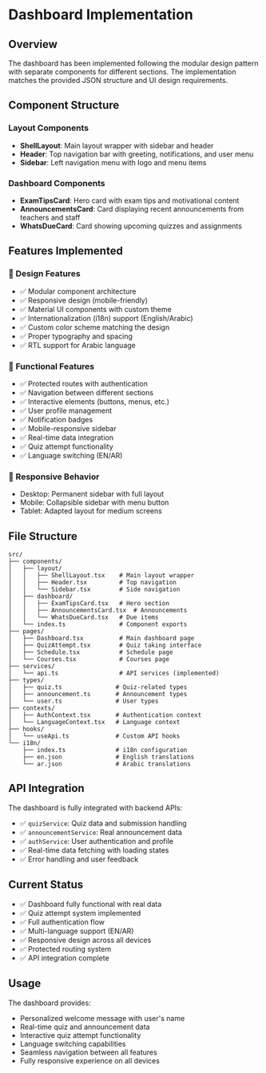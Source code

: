 # Dashboard Implementation

## Overview
The dashboard has been implemented following the modular design pattern with separate components for different sections. The implementation matches the provided JSON structure and UI design requirements.

## Component Structure

### Layout Components
- **ShellLayout**: Main layout wrapper with sidebar and header
- **Header**: Top navigation bar with greeting, notifications, and user menu
- **Sidebar**: Left navigation menu with logo and menu items

### Dashboard Components
- **ExamTipsCard**: Hero card with exam tips and motivational content
- **AnnouncementsCard**: Card displaying recent announcements from teachers and staff
- **WhatsDueCard**: Card showing upcoming quizzes and assignments

## Features Implemented

### 🎨 Design Features
- ✅ Modular component architecture
- ✅ Responsive design (mobile-friendly)
- ✅ Material UI components with custom theme
- ✅ Internationalization (i18n) support (English/Arabic)
- ✅ Custom color scheme matching the design
- ✅ Proper typography and spacing
- ✅ RTL support for Arabic language

### 🔧 Functional Features
- ✅ Protected routes with authentication
- ✅ Navigation between different sections
- ✅ Interactive elements (buttons, menus, etc.)
- ✅ User profile management
- ✅ Notification badges
- ✅ Mobile-responsive sidebar
- ✅ Real-time data integration
- ✅ Quiz attempt functionality
- ✅ Language switching (EN/AR)

### 📱 Responsive Behavior
- Desktop: Permanent sidebar with full layout
- Mobile: Collapsible sidebar with menu button
- Tablet: Adapted layout for medium screens

## File Structure
```
src/
├── components/
│   ├── layout/
│   │   ├── ShellLayout.tsx    # Main layout wrapper
│   │   ├── Header.tsx         # Top navigation
│   │   └── Sidebar.tsx        # Side navigation
│   ├── dashboard/
│   │   ├── ExamTipsCard.tsx   # Hero section
│   │   ├── AnnouncementsCard.tsx  # Announcements
│   │   └── WhatsDueCard.tsx   # Due items
│   └── index.ts               # Component exports
├── pages/
│   ├── Dashboard.tsx          # Main dashboard page
│   ├── QuizAttempt.tsx        # Quiz taking interface
│   ├── Schedule.tsx           # Schedule page
│   └── Courses.tsx            # Courses page
├── services/
│   └── api.ts                 # API services (implemented)
├── types/
│   ├── quiz.ts               # Quiz-related types
│   ├── announcement.ts       # Announcement types
│   └── user.ts               # User types
├── contexts/
│   ├── AuthContext.tsx       # Authentication context
│   └── LanguageContext.tsx   # Language context
├── hooks/
│   └── useApi.ts             # Custom API hooks
└── i18n/
    ├── index.ts              # i18n configuration
    ├── en.json               # English translations
    └── ar.json               # Arabic translations
```

## API Integration
The dashboard is fully integrated with backend APIs:
- ✅ `quizService`: Quiz data and submission handling
- ✅ `announcementService`: Real announcement data
- ✅ `authService`: User authentication and profile
- ✅ Real-time data fetching with loading states
- ✅ Error handling and user feedback

## Current Status
- ✅ Dashboard fully functional with real data
- ✅ Quiz attempt system implemented
- ✅ Full authentication flow
- ✅ Multi-language support (EN/AR)
- ✅ Responsive design across all devices
- ✅ Protected routing system
- ✅ API integration complete

## Usage
The dashboard provides:
- Personalized welcome message with user's name
- Real-time quiz and announcement data
- Interactive quiz attempt functionality
- Language switching capabilities
- Seamless navigation between all features
- Fully responsive experience on all devices

